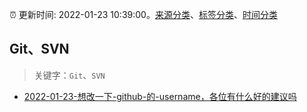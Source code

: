 :alarm_clock: 更新时间: 2022-01-23 10:39:00。[来源分类](../README.md)、[标签分类](../TAGS.md)、[时间分类](../TIMELINE.md)

## Git、SVN


> 关键字：`Git`、`SVN`



- [2022-01-23-想改一下-github-的-username，各位有什么好的建议吗](https://www.v2ex.com/t/830085) 